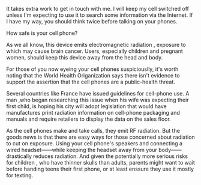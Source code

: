 It takes extra work to get in touch with me. I will keep my cell switched off unless I'm expecting to use it to search some information via the Internet. If I have my way, you should think twice before talking on your phones.

How safe is your cell phone?

As we all know, this device emits electromagnetic  radiation , exposure to which may cause brain cancer. Users, especially children and pregnant women, should keep this device away from the head and body.

For those of you now eyeing your cell phones suspiciouslly, it's worth noting that the World Health Origanization says there isn't evidence to support the assertion that the cell phones are a public-health threat.

Several countries like France have issued guidelines for cell-phone use. A man ,who began researching this issue when his wife was expecting their first child, is hoping his city will adopt legislation that would have manufactures print radiation information on cell-phone packaging and manuals and require retailers to display the data on the sales floor.

As the cell phones make and take calls, they emit RF radiation. But the goods news is that there are easy ways for those concerned about radiation to cut on exposure. Using your cell phone's speakers and connecting a wired headset——while keeping the headset away from your body——drastically reduces radiation. And given the potentially more serious risks for children , who have thinner skulls than adults,  parents might want to wait before handing teens their first phone, or at least enssure they use it mostly for texting.
